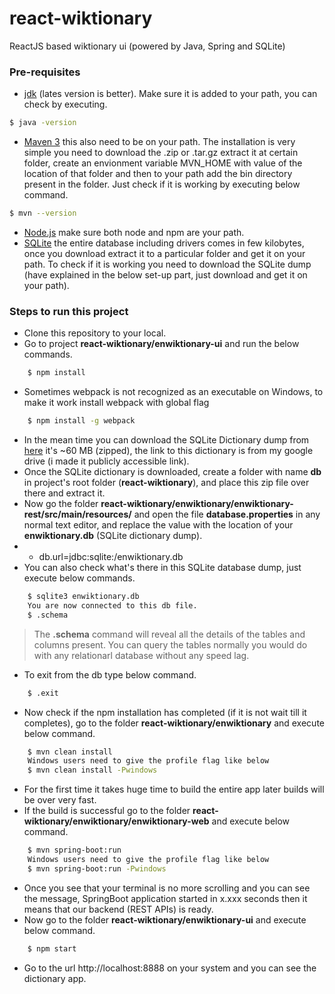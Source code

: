 # react-wiktionary
ReactJS based wiktionary ui (powered by Java, Spring and SQLite)

### Pre-requisites
- [jdk](http://www.oracle.com/technetwork/java/javase/downloads/index-jsp-138363.html) (lates version is better). Make sure it is added to your path, you can check by executing. 
```sh
$ java -version
```
- [Maven 3](https://maven.apache.org/download.cgi) this also need to be on your path. The installation is very simple you need to download the .zip or .tar.gz extract it at certain folder, create an envionment variable MVN_HOME with value of the location of that folder and then to your path add the bin directory present in the folder. Just check if it is working by executing below command.
```sh
$ mvn --version
```
- [Node.js](https://nodejs.org/en/) make sure both node and npm are your path.
- [SQLite](https://sqlite.org/) the entire database including drivers comes in few kilobytes, once you download extract it to a particular folder and get it on your path. To check if it is working you need to download the SQLite dump (have explained in the below set-up part, just download and get it on your path).

### Steps to run this project
- Clone this repository to your local.
- Go to project **react-wiktionary/enwiktionary-ui** and run the below commands.
```sh
    $ npm install
```
- Sometimes webpack is not recognized as an executable on Windows, to make it work install webpack with global flag
```sh
    $ npm install -g webpack
```
- In the mean time you can download the SQLite Dictionary dump from [here](https://drive.google.com/file/d/0B8XOtGdedKnbejhFejRKczZDcGs/view?usp=sharing) it's ~60 MB (zipped), the link to this dictionary is from my google drive (i made it publicly accessible link).
- Once the SQLite dictionary is downloaded, create a folder with name **db** in project's root folder (**react-wiktionary**), and place this zip file over there and extract it.
- Now go the folder **react-wiktionary/enwiktionary/enwiktionary-rest/src/main/resources/** and open the file **database.properties** in any normal text editor, and replace the value with the location of your **enwiktionary.db** (SQLite dictionary dump). 
- - db.url=jdbc:sqlite:**<your location goes here>**/enwiktionary.db
- You can also check what's there in this SQLite database dump, just execute below commands.
```sh
    $ sqlite3 enwiktionary.db
    You are now connected to this db file.
    $ .schema
```


>   The **.schema** command will reveal all the details of the tables and columns present.
>   You can query the tables normally you would do with any relationarl database
>   without any speed lag.


- To exit from the db type below command.
```sh
    $ .exit
```
- Now check if the npm installation has completed (if it is not wait till it completes), go to the folder **react-wiktionary/enwiktionary** and execute below command.
```sh
    $ mvn clean install
    Windows users need to give the profile flag like below
    $ mvn clean install -Pwindows
```
- For the first time it takes huge time to build the entire app later builds will be over very fast.
- If the build is successful go to the folder **react-wiktionary/enwiktionary/enwiktionary-web** and execute below command.
```sh
    $ mvn spring-boot:run
    Windows users need to give the profile flag like below
    $ mvn spring-boot:run -Pwindows
```
- Once you see that your terminal is no more scrolling and you can see the message, SpringBoot application started in x.xxx seconds then it means that our backend (REST APIs) is ready.
- Now go to the folder **react-wiktionary/enwiktionary-ui** and execute below command.
```sh
    $ npm start
```
- Go to the url http://localhost:8888 on your system and you can see the dictionary app.